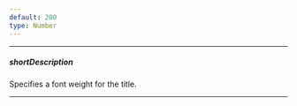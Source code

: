 ```yaml
---
default: 200
type: Number
---
```

---
##### shortDescription
Specifies a font weight for the title.

---
